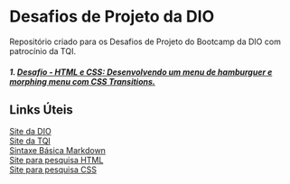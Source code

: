 # Desafios de Projeto da DIO
Repositório criado para os Desafios de Projeto do Bootcamp da DIO com patrocínio da TQI.

##### 1. [Desafio - HTML e CSS: Desenvolvendo um menu de hamburguer e morphing menu com CSS Transitions.](https://victorhugosdev.github.io/Desenvolvendo-um-menu-hamburguer-e-morphing-menu-com-CSS-Transitions/)


## Links Úteis
[Site da DIO](https://www.dio.me/) <br>
[Site da TQI](https://www.tqi.com.br/) <br>
[Sintaxe Básica Markdown](https://www.markdownguide.org/basic-syntax) <br>
[Site para pesquisa HTML](https://www.w3schools.com/html/default.asp) <br>
[Site para pesquisa CSS](https://www.w3schools.com/css/default.asp)
